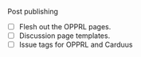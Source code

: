 Post publishing

- [ ] Flesh out the OPPRL pages.
- [ ] Discussion page templates.
- [ ] Issue tags for OPPRL and Carduus
